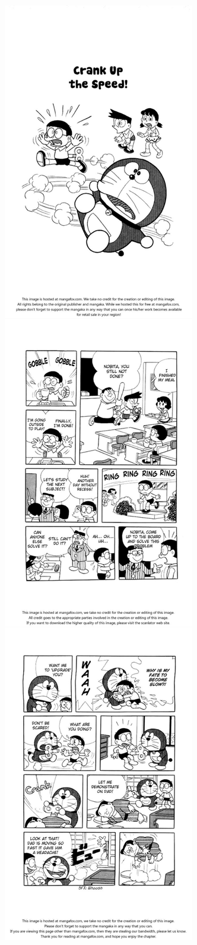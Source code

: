 ![](../Crank_Up_the_Speed!/2.jpg)
![](../Crank_Up_the_Speed!/3.jpg)
![](../Crank_Up_the_Speed!/5.jpg)
